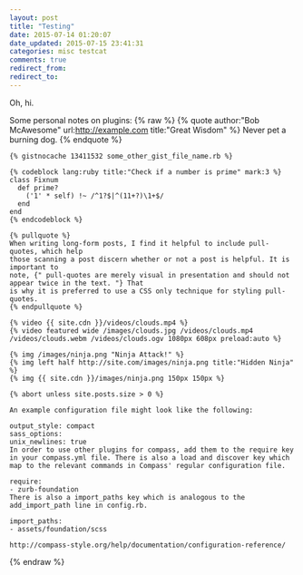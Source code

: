 ```yaml
---
layout: post
title: "Testing"
date: 2015-07-14 01:20:07
date_updated: 2015-07-15 23:41:31
categories: misc testcat
comments: true
redirect_from:
redirect_to:
---
```

Oh, hi.

Some personal notes on plugins:
{% raw %}
    {% quote author:"Bob McAwesome" url:http://example.com title:"Great Wisdom" %}
    Never pet a burning dog.
    {% endquote %}

    {% gistnocache 13411532 some_other_gist_file_name.rb %}

    {% codeblock lang:ruby title:"Check if a number is prime" mark:3 %}
    class Fixnum
      def prime?
        ('1' * self) !~ /^1?$|^(11+?)\1+$/
      end
    end
    {% endcodeblock %}

    {% pullquote %}
    When writing long-form posts, I find it helpful to include pull-quotes, which help
    those scanning a post discern whether or not a post is helpful. It is important to
    note, {" pull-quotes are merely visual in presentation and should not appear twice in the text. "} That
    is why it is preferred to use a CSS only technique for styling pull-quotes.
    {% endpullquote %}

    {% video {{ site.cdn }}/videos/clouds.mp4 %}
    {% video featured wide /images/clouds.jpg /videos/clouds.mp4 /videos/clouds.webm /videos/clouds.ogv 1080px 608px preload:auto %}

    {% img /images/ninja.png "Ninja Attack!" %}
    {% img left half http://site.com/images/ninja.png title:"Hidden Ninja" %}
    {% img {{ site.cdn }}/images/ninja.png 150px 150px %}

    {% abort unless site.posts.size > 0 %}

    An example configuration file might look like the following:

    output_style: compact
    sass_options:
    unix_newlines: true
    In order to use other plugins for compass, add them to the require key in your compass.yml file. There is also a load and discover key which map to the relevant commands in Compass' regular configuration file.

    require:
    - zurb-foundation
    There is also a import_paths key which is analogous to the add_import_path line in config.rb.

    import_paths:
    - assets/foundation/scss

    http://compass-style.org/help/documentation/configuration-reference/

    
{% endraw %}

